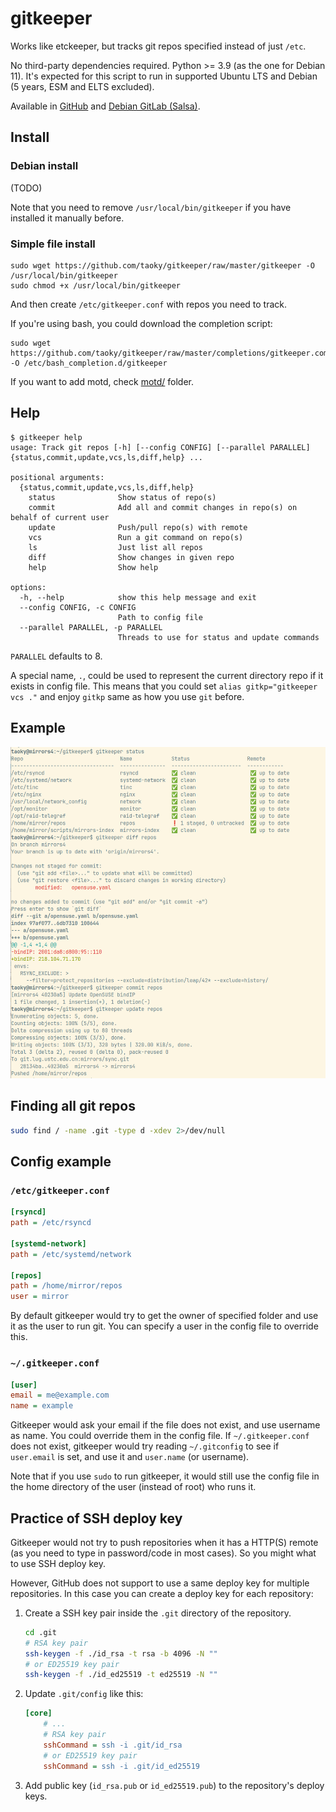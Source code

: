 # gitkeeper

Works like etckeeper, but tracks git repos specified instead of just `/etc`.

No third-party dependencies required. Python >= 3.9 (as the one for Debian 11). It's expected for this script to run in supported Ubuntu LTS and Debian (5 years, ESM and ELTS excluded).

Available in [GitHub](https://github.com/taoky/gitkeeper) and [Debian GitLab (Salsa)](https://salsa.debian.org/taoky/gitkeeper).

## Install

### Debian install

(TODO)

Note that you need to remove `/usr/local/bin/gitkeeper` if you have installed it manually before.

### Simple file install

```shell
sudo wget https://github.com/taoky/gitkeeper/raw/master/gitkeeper -O /usr/local/bin/gitkeeper
sudo chmod +x /usr/local/bin/gitkeeper
```

And then create `/etc/gitkeeper.conf` with repos you need to track.

If you're using bash, you could download the completion script:

```shell
sudo wget https://github.com/taoky/gitkeeper/raw/master/completions/gitkeeper.completion.bash -O /etc/bash_completion.d/gitkeeper
```

If you want to add motd, check [motd/](motd/) folder.

## Help

```console
$ gitkeeper help
usage: Track git repos [-h] [--config CONFIG] [--parallel PARALLEL] {status,commit,update,vcs,ls,diff,help} ...

positional arguments:
  {status,commit,update,vcs,ls,diff,help}
    status              Show status of repo(s)
    commit              Add all and commit changes in repo(s) on behalf of current user
    update              Push/pull repo(s) with remote
    vcs                 Run a git command on repo(s)
    ls                  Just list all repos
    diff                Show changes in given repo
    help                Show help

options:
  -h, --help            show this help message and exit
  --config CONFIG, -c CONFIG
                        Path to config file
  --parallel PARALLEL, -p PARALLEL
                        Threads to use for status and update commands
```

`PARALLEL` defaults to 8.

A special name, `.`, could be used to represent the current directory repo if it exists in config file. This means that you could set `alias gitkp="gitkeeper vcs ."` and enjoy `gitkp` same as how you use `git` before.

## Example

![Screenshot](assets/example.png)

## Finding all git repos

```bash
sudo find / -name .git -type d -xdev 2>/dev/null
```

## Config example

### `/etc/gitkeeper.conf`

```ini
[rsyncd]
path = /etc/rsyncd

[systemd-network]
path = /etc/systemd/network

[repos]
path = /home/mirror/repos
user = mirror
```

By default gitkeeper would try to get the owner of specified folder and use it as the user to run git. You can specify a user in the config file to override this.

### `~/.gitkeeper.conf`

```ini
[user]
email = me@example.com
name = example
```

Gitkeeper would ask your email if the file does not exist, and use username as name. You could override them in the config file. If `~/.gitkeeper.conf` does not exist, gitkeeper would try reading `~/.gitconfig` to see if `user.email` is set, and use it and `user.name` (or username).

Note that if you use `sudo` to run gitkeeper, it would still use the config file in the home directory of the user (instead of root) who runs it.

## Practice of SSH deploy key

Gitkeeper would not try to push repositories when it has a HTTP(S) remote (as you need to type in password/code in most cases). So you might what to use SSH deploy key.

However, GitHub does not support to use a same deploy key for multiple repositories. In this case you can create a deploy key for each repository:

1. Create a SSH key pair inside the `.git` directory of the repository.

    ```bash
    cd .git
    # RSA key pair
    ssh-keygen -f ./id_rsa -t rsa -b 4096 -N ""
    # or ED25519 key pair
    ssh-keygen -f ./id_ed25519 -t ed25519 -N ""
    ```

2. Update `.git/config` like this:

    ```ini
    [core]
        # ...
        # RSA key pair
        sshCommand = ssh -i .git/id_rsa
        # or ED25519 key pair
        sshCommand = ssh -i .git/id_ed25519
    ```

3. Add public key (`id_rsa.pub` or `id_ed25519.pub`) to the repository's deploy keys.
